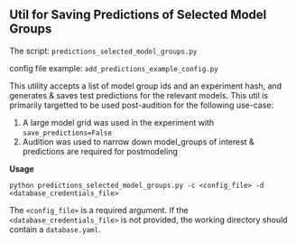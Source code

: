 ## Util for Saving Predictions of Selected Model Groups

The script: `predictions_selected_model_groups.py`

config file example: `add_predictions_example_config.py`

This utility accepts a list of model group ids and an experiment hash, and generates & saves test predictions for the relevant models. This util is primarily targetted to be used post-audition for the following use-case:
1. A large model grid was used in the experiment with `save_predictions=False`
2. Audition was used to narrow down model_groups of interest & predictions are required for postmodeling

**Usage**

`python predictions_selected_model_groups.py -c <config_file> -d <database_credentials_file>`

The `<config_file>` is a required argument. If the `<database_credentials_file>` is not provided, the working directory should contain a `database.yaml`.


